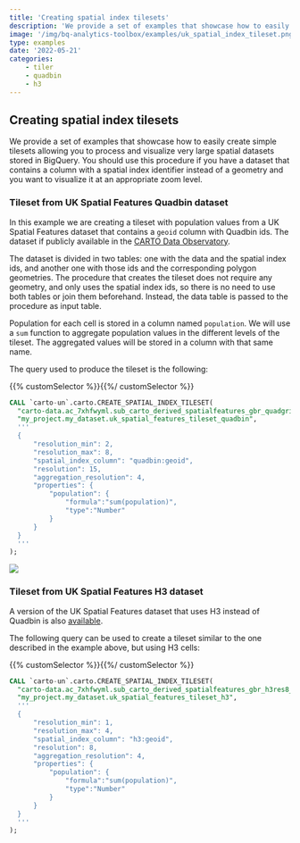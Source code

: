 ```yaml
---
title: 'Creating spatial index tilesets'
description: 'We provide a set of examples that showcase how to easily create tilesets based on spatial indexes allowing you to process and visualize very large spatial datasets stored in BigQuery. You should use this procedure if you have a dataset that contains a column with a spatial index identifier instead of a geometry and you want to visualize it at an appropriate zoom level.'
image: '/img/bq-analytics-toolbox/examples/uk_spatial_index_tileset.png'
type: examples
date: '2022-05-21'
categories:
    - tiler
    - quadbin
    - h3
---
```

## Creating spatial index tilesets

We provide a set of examples that showcase how to easily create simple tilesets allowing you to process and visualize very large spatial datasets stored in BigQuery. You should use this procedure if you have a dataset that contains a column with a spatial index identifier instead of a geometry and you want to visualize it at an appropriate zoom level.

### Tileset from UK Spatial Features Quadbin dataset

In this example we are creating a tileset with population values from a UK Spatial Features dataset that contains a `geoid` column with Quadbin ids. The dataset if publicly available in the [CARTO Data Observatory](https://gcp-us-east1.app.carto.com/data/observatory/carto/subscriptions.cdb_spatial_fea_1e9882ab).

The dataset is divided in two tables: one with the data and the spatial index ids, and another one with those ids and the corresponding polygon geometries. The procedure that creates the tileset does not require any geometry, and only uses the spatial index ids, so there is no need to use both tables or join them beforehand. Instead, the data table is passed to the procedure as input table.

Population for each cell is stored in a column named `population`. We will use a `sum` function to aggregate population values in the different levels of the tileset. The aggregated values will be stored in a column with that same name.

The query used to produce the tileset is the following:

{{% customSelector %}}𝅺{{%/ customSelector %}}
```sql
CALL `carto-un`.carto.CREATE_SPATIAL_INDEX_TILESET(
  "carto-data.ac_7xhfwyml.sub_carto_derived_spatialfeatures_gbr_quadgrid15_v1_yearly_v2",
  "my_project.my_dataset.uk_spatial_features_tileset_quadbin",
  '''
  {
      "resolution_min": 2,
      "resolution_max": 8,
      "spatial_index_column": "quadbin:geoid",
      "resolution": 15,
      "aggregation_resolution": 4,
      "properties": {
          "population": {
              "formula":"sum(population)",
              "type":"Number"
          }
      }
  }
  '''
);
```

![](/img/bq-analytics-toolbox/examples/uk_spatial_index_tileset.png)

### Tileset from UK Spatial Features H3 dataset

A version of the UK Spatial Features dataset that uses H3 instead of Quadbin is also [available](https://gcp-us-east1.app.carto.com/catalog/dataset/cdb_spatial_fea_6b8f8034).

The following query can be used to create a tileset similar to the one described in the example above, but using H3 cells:

{{% customSelector %}}𝅺{{%/ customSelector %}}
```sql
CALL `carto-un`.carto.CREATE_SPATIAL_INDEX_TILESET(
  "carto-data.ac_7xhfwyml.sub_carto_derived_spatialfeatures_gbr_h3res8_v1_yearly_v2",
  "my_project.my_dataset.uk_spatial_features_tileset_h3",
  '''
  {
      "resolution_min": 1,
      "resolution_max": 4,
      "spatial_index_column": "h3:geoid",
      "resolution": 8,
      "aggregation_resolution": 4,
      "properties": {
          "population": {
              "formula":"sum(population)",
              "type":"Number"
          }
      }
  }
  '''
);
```
